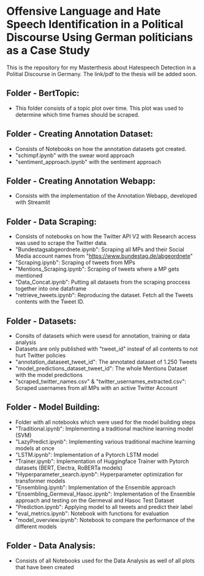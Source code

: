 # Offensive Language and Hate Speech Identification in a Political Discourse Using German politicians as a Case Study

This is the repository for my Masterthesis about Hatespeech Detection in a Politial Discourse in Germany.
The link/pdf to the thesis will be added soon.

## Folder - BertTopic:

- This folder consists of a topic plot over time. This plot was used to determine which time frames should be scraped.


## Folder - Creating Annotation Dataset:

- Consists of Notebooks on how the annotation datasets got created.
- "schimpf.ipynb" with the swear word approach
- "sentiment_approach.ipynb" with the sentiment approach


## Folder - Creating Annotation Webapp:

- Consists with the implementation of the Annotation Webapp, developed with Streamlit


## Folder - Data Scraping:

- Consists of notebooks on how the Twitter API V2 with Research access was used to scrape the Twitter data.
- "Bundestagsabgeordnete.ipynb": Scraping all MPs and their Social Media account names from "https://www.bundestag.de/abgeordnete"
- "Scraping.ipynb": Scraping of tweets from MPs
- "Mentions_Scraping.ipynb": Scraping of tweets where a MP gets mentioned
- "Data_Concat.ipynb": Putting all datasets from the scraping proccess together into one dataframe
- "retrieve_tweets.ipynb": Reproducing the dataset. Fetch all the Tweets contents with the Tweet ID.


## Folder - Datasets:

- Consits of datasets which were usesd for annotation, training or data analysis
- Datasets are only published with "tweet_id" insteaf of all contents to not hurt Twitter policies
- "annotation_dataseet_tweet_id": The annotated dataset of 1.250 Tweets
- "model_predictions_dataset_tweet_id": The whole Mentions Dataset with the model predictions
- "scraped_twitter_names.csv" & "twitter_usernames_extracted.csv": Scraped usernames from all MPs with an active Twitter Account


## Folder - Model Building:

- Folder with all notebooks which were used for the model building steps
- "Traditional.ipynb": Implementing a traditional machine learning model (SVM)
- "LazyPredict.ipynb": Implementing various traditional machine learning models at once
- "LSTM.ipynb": Implementation of a Pytorch LSTM model
- "Trainer.ipynb": Implementation of Huggingface Trainer with Pytorch datasets (BERT, Electra, RoBERTa models)
- "Hyperparameter_search.ipynb": Hyperparameter optimization for transformer models
- "Ensembling.ipynb": Implementation of the Ensemble approach
- "Ensembling_Germeval_Hasoc.ipynb": Implementation of the Ensemble approach and testing on the Germeval and Hasoc Test Dataset
- "Prediction.ipynb": Applying model to all tweets and predict their label
- "eval_metrics.ipynb": Notebook with functions for evaluation
- "model_overview.ipynb": Notebook to compare the performance of the different models

## Folder - Data Analysis:
- Consists of all Notebooks used for the Data Analysis as well of all plots that have been created
